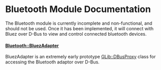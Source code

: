 # Bluetooth Module Documentation

 The Bluetooth module is currently incomplete and non-functional, and should not be used. Once it has been implemented, it will connect with Bluez over D-Bus to view and control connected bluetooth devices.

#### [Bluetooth\::BluezAdapter](../../Source/Bluetooth/Bluetooth_BluezAdapter.h)
BluezAdapter is an extremely early prototype [GLib::DBusProxy](../../Source/GLib/DBus/GLib_DBus_Proxy.h) class for accessing the Bluetooth adaptor over D-Bus.
